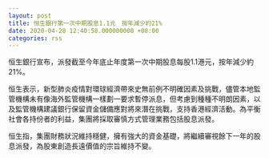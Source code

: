 ```yaml
---
layout: post
title: 恒生銀行第一次中期股息1.1元　按年減少約21%
date: 2020-04-28 12:40:58.000000000 +08:00
categories: rss
---
```


恒生銀行宣布，派發截至今年底止年度第一次中期股息每股1.1港元，按年減少約21%。

恒生表示，新型肺炎疫情對環球經濟帶來史無前例不明確因素及挑戰，儘管本地監管機構未有像海外監管機構一樣劃一要求暫停派息，但考慮到種種不明朗因素，以及監管機構建議銀行保留資金儲備應對將來潛在挑戰，支持香港經濟活動。為平衡社會各持份者的利益，集團將採取審慎方式管理業務包括股息派發。

恒生指，集團財務狀況維持穩健，擁有強大的資金基礎，將繼續審視餘下一年的股息派發，為股東創造長遠價值的宗旨維持不變。
